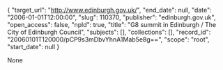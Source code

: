 {
  "target_url": "http://www.edinburgh.gov.uk/", 
  "end_date": null, 
  "date": "2006-01-01T12:00:00", 
  "slug": 110370, 
  "publisher": "edinburgh.gov.uk", 
  "open_access": false, 
  "npld": true, 
  "title": "G8 summit in Edinburgh / The City of Edinburgh Council", 
  "subjects": [], 
  "collections": [], 
  "record_id": "20060101T120000/pCP9s3mDbvYhnA1Mab5e8g==", 
  "scope": "root", 
  "start_date": null
}

None